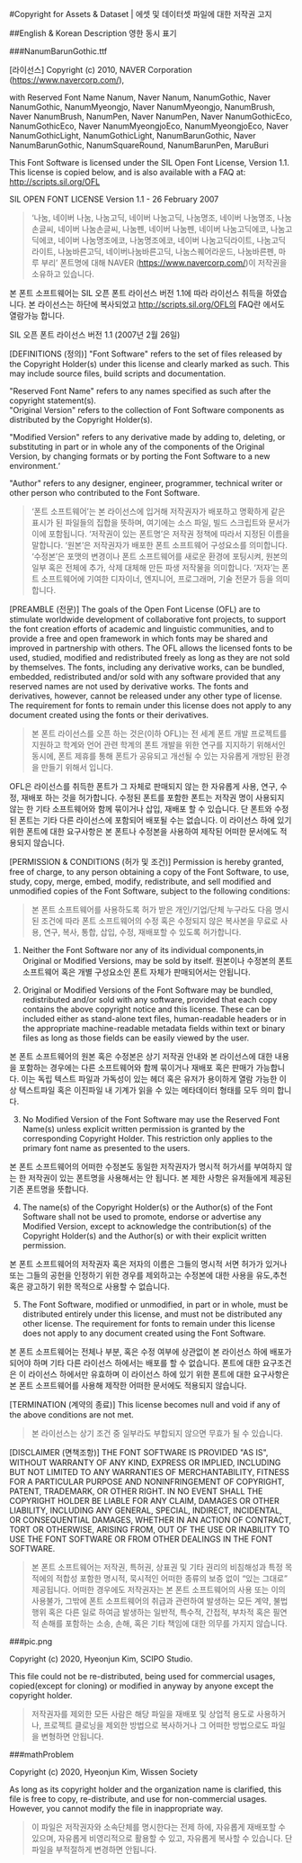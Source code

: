 #Copyright for Assets & Dataset | 에셋 및 데이터셋 파일에 대한 저작권 고지

##English & Korean Description 영한 동시 표기

###NanumBarunGothic.ttf

[라이선스]
Copyright (c) 2010, NAVER Corporation (https://www.navercorp.com/),

with Reserved Font Name Nanum, Naver Nanum, NanumGothic, Naver NanumGothic, NanumMyeongjo, Naver NanumMyeongjo, NanumBrush, Naver NanumBrush, NanumPen, Naver NanumPen, Naver NanumGothicEco, NanumGothicEco, Naver NanumMyeongjoEco, NanumMyeongjoEco, Naver NanumGothicLight, NanumGothicLight, NanumBarunGothic, Naver NanumBarunGothic, NanumSquareRound, NanumBarunPen, MaruBuri

This Font Software is licensed under the SIL Open Font License, Version 1.1.
This license is copied below, and is also available with a FAQ at: http://scripts.sil.org/OFL

SIL OPEN FONT LICENSE
Version 1.1 - 26 February 2007 
 
> ‘나눔, 네이버 나눔, 나눔고딕, 네이버 나눔고딕, 나눔명조, 네이버 나눔명조, 나눔손글씨, 네이버 나눔손글씨, 나눔펜, 네이버 나눔펜, 네이버 나눔고딕에코, 나눔고딕에코, 네이버 나눔명조에코, 나눔명조에코, 네이버 나눔고딕라이트, 나눔고딕라이트, 나눔바른고딕, 네이버나눔바른고딕, 나눔스퀘어라운드, 나눔바른펜, 마루 부리’ 폰트명에 대해 NAVER (https://www.navercorp.com/)이 저작권을 소유하고 있습니다.

본 폰트 소프트웨어는 SIL 오픈 폰트 라이선스 버전 1.1에 따라 라이선스 취득을 하였습니다.
본 라이선스는 하단에 복사되었고 http://scripts.sil.org/OFL의 FAQ란 에서도 열람가능 합니다. 
 
SIL 오픈 폰트 라이선스
버전 1.1 (2007년 2월 26일)    


[DEFINITIONS (정의)]
"Font Software" refers to the set of files released by the Copyright Holder(s) under this license and clearly marked as such. This may include source files, build scripts and documentation.  
 
"Reserved Font Name" refers to any names specified as such after the copyright statement(s).  
"Original Version" refers to the collection of Font Software components as distributed by the Copyright Holder(s).  
 
"Modified Version" refers to any derivative made by adding to, deleting, or substituting in part or in whole any of the components of the Original Version, by changing formats or by porting the Font Software to a new environment.‘  
 
"Author" refers to any designer, engineer, programmer, technical writer or other person who contributed to the Font Software.  
 
>  ‘폰트 소프트웨어’는 본 라이선스에 입거해 저작권자가 배포하고 명확하게 같은 표시가 된 파일들의 집합을 뜻하며, 여기에는 소스 파일, 빌드 스크립트와 문서가 이에 포함됩니다. 
‘저작권이 있는 폰트명’은 저작권 정책에 따라서 지정된 이름을 말합니다. 
‘원본’은 저작권자가 배포한 폰트 소프트웨어 구성요소를 의미합니다. 
‘수정본’은 포맷의 변경이나 폰트 소프트웨어를 새로운 환경에 포팅시켜, 원본의 일부 혹은 전체에 추가, 삭제 대체해 만든 파생 저작물을 의미합니다.
‘저자’는 폰트 소프트웨어에 기여한 디자이너, 엔지니어, 프로그래머, 기술 전문가 등을 의미합니다.


[PREAMBLE (전문)]
The goals of the Open Font License (OFL) are to stimulate worldwide development of collaborative font projects,
to support the font creation efforts of academic and linguistic communities, and to provide a free and open framework  in which fonts may be shared and improved in partnership with others.
The OFL allows the licensed fonts to be used, studied, modified and redistributed freely as long as they are not sold 
by themselves. The fonts, including any derivative works, can be bundled, embedded, redistributed and/or sold with any software provided that any reserved names are not used by derivative works. 
The fonts and derivatives, however, cannot be released under any other type of license.
The requirement for fonts to remain under this license does not apply to any document created using the fonts or their derivatives.  

> 본 폰트 라이선스를 오픈 하는 것은(이하 OFL)는 전 세계 폰트 개발 프로젝트를 지원하고 학계와 언어 관련 학계의 폰트 개발을 위한 연구를 지지하기 위해서인 동시에, 폰트 제휴를 통해 폰트가 공유되고 개선될 수 있는 자유롭게 개방된 환경을 만들기 위해서 입니다.  
 
OFL은 라이선스를 취득한 폰트가 그 자체로 판매되지 않는 한 자유롭게 사용, 연구, 수정, 재배포 하는 것을 허가합니다. 수정된 폰트를 포함한 폰트는 저작권 명이 사용되지 않는 한 기타 소프트웨어와 함께 묶이거나 삽입, 재배포 할 수 있습니다. 단 폰트와 수정된 폰트는 기타 다른 라이선스에 포함되어 배포될 수는 없습니다. 이 라이선스 하에 있기 위한 폰트에 대한 요구사항은 본 폰트나 수정본을 사용하여 제작된 어떠한 문서에도 적용되지 않습니다. 


[PERMISSION & CONDITIONS (허가 및 조건)]
Permission is hereby granted, free of charge, to any person obtaining a copy of the Font Software, to use, study, copy, merge, embed, modify, redistribute, and sell modified and unmodified copies of the Font Software, subject to the following conditions:  

> 본 폰트 소프트웨어를 사용하도록 허가 받은 개인/기업/단체 누구라도 다음 명시된 조건에 따라 폰트 소프트웨어의 수정 혹은 수정되지 않은 복사본을 무료로 사용, 연구, 복사, 통합, 삽입, 수정, 재배포할 수 있도록 허가합니다.  

1) Neither the Font Software nor any of its individual components,in Original or Modified Versions, may be sold by itself.
 원본이나 수정본의 폰트 소프트웨어 혹은 개별 구성요소인 폰트 자체가 판매되어서는 안됩니다.
 
2) Original or Modified Versions of the Font Software may be bundled, redistributed and/or sold with any software, provided that each copy contains the above copyright notice and this license. These can be included either as stand-alone text files, human-readable headers or in the appropriate machine-readable metadata fields within text or binary files as long as those fields can be easily viewed by the user.  
 
본 폰트 소프트웨어의 원본 혹은 수정본은 상기 저작권 안내와 본 라이선스에 대한 내용을 포함하는 경우에는 다른 소프트웨어와 함께 묶이거나 재배포 혹은 판매가 가능합니다. 이는 독립 텍스트 파일과 가독성이 있는 헤더 혹은 유저가 용이하게 열람 가능한 이상 텍스트파일 혹은 이진파일 내 기계가 읽을 수 있는 메타데이터 형태를 모두 의미 합니다.  
 
3) No Modified Version of the Font Software may use the Reserved Font Name(s) unless explicit written
permission is granted by the corresponding Copyright Holder. This restriction only applies to the primary font name as presented to the users.  
 
본 폰트 소프트웨어의 어떠한 수정본도 동일한 저작권자가 명시적 허가서를 부여하지 않는 한 저작권이 있는 폰트명을 사용해서는 안 됩니다. 본 제한 사항은 유저들에게 제공된 기존 폰트명을 뜻합니다.
 
4) The name(s) of the Copyright Holder(s) or the Author(s) of the Font Software shall not be used to promote, endorse or advertise any Modified Version, except to acknowledge the contribution(s) of the Copyright Holder(s) and the Author(s) or with their explicit written permission.  
 
본 폰트 소프트웨어의 저작권자 혹은 저자의 이름은 그들의 명시적 서면 허가가 있거나 또는 그들의 공헌을 인정하기 위한 경우를 제외하고는 수정본에 대한 사용을 유도,추천 혹은 광고하기 위한 목적으로 사용할 수 없습니다.  
 
5) The Font Software, modified or unmodified, in part or in whole, must be distributed entirely under this license, and must not be distributed any other license. The requirement for fonts to remain under this license does not apply to any document created using the Font Software.
 
본 폰트 소프트웨어는 전체나 부분, 혹은 수정 여부에 상관없이 본 라이선스 하에 배포가 되어야 하며 기타 다른 라이선스 하에서는 배포를 할 수 없습니다. 폰트에 대한 요구조건은 이 라이선스 하에서만 유효하며 이 라이선스 하에 있기 위한 폰트에 대한 요구사항은 본 폰트 소프트웨어를 사용해 제작한 어떠한 문서에도 적용되지 않습니다.

[TERMINATION (계약의 종료)]
This license becomes null and void if any of the above conditions are not met. 

> 본 라이선스는 상기 조건 중 일부라도 부합되지 않으면 무효가 될 수 있습니다.


[DISCLAIMER (면책조항)]
THE FONT SOFTWARE IS PROVIDED "AS IS", WITHOUT WARRANTY OF ANY KIND, EXPRESS OR IMPLIED, INCLUDING BUT NOT LIMITED TO ANY WARRANTIES OF MERCHANTABILITY, FITNESS FOR A PARTICULAR PURPOSE AND NONINFRINGEMENT OF COPYRIGHT, PATENT, TRADEMARK, OR OTHER RIGHT. IN NO EVENT SHALL THE COPYRIGHT HOLDER BE LIABLE FOR ANY CLAIM, DAMAGES OR OTHER LIABILITY, INCLUDING ANY GENERAL, SPECIAL, INDIRECT, INCIDENTAL, OR CONSEQUENTIAL DAMAGES, WHETHER IN AN ACTION OF CONTRACT, TORT OR OTHERWISE, ARISING FROM, OUT OF THE USE OR INABILITY TO USE THE FONT SOFTWARE OR FROM OTHER DEALINGS IN THE FONT SOFTWARE.  
 
> 본 폰트 소프트웨어는 저작권, 특허권, 상표권 및 기타 권리의 비침해성과 특정 목적에의 적합성 포함한 명시적, 묵시적인 어떠한 종류의 보증 없이 “있는 그대로” 제공됩니다. 어떠한 경우에도 저작권자는 본 폰트 소프트웨어의 사용 또는 이의 사용불가, 그밖에 폰트 소프트웨어의 취급과 관련하여 발생하는 모든 계약, 불법행위 혹은 다른 일로 하여금 발생하는 일반적, 특수적, 간접적, 부차적 혹은 필연적 손해를 포함하는 소송, 손해, 혹은 기타 책임에 대한 의무를 가지지 않습니다.

###pic.png


Copyright (c) 2020, Hyeonjun Kim, SCIPO Studio.


This file could not be re-distributed, being used for commercial usages, copied(except for cloning) or modified in anyway by anyone except the copyright holder.
>저작권자를 제외한 모든 사람은 해당 파일을 재배포 및 상업적 용도로 사용하거나, 프로젝트 클로닝을 제외한 방법으로 복사하거나 그 어떠한 방법으로도 파일을 변형하면 안됩니다.

###mathProblem

Copyright (c) 2020, Hyeonjun Kim, Wissen Society

As long as its copyright holder and the organization name is clarified, this file is free to copy, re-distribute, and use for non-commercial usages. However, you cannot modify the file in inappropriate way.
>이 파일은 저작권자와 소속단체를 명시한다는 전제 하에, 자유롭게 재배포할 수 있으며, 자유롭게 비영리적으로 활용할 수 있고, 자유롭게 복사할 수 있습니다. 단 파일을 부적절하게 변경하면 안됩니다.